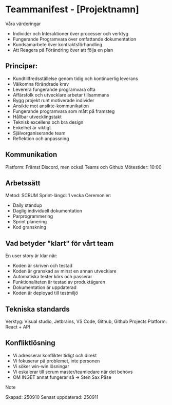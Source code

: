 # Teammanifest - [Projektnamn]

Våra värderingar
- Individer och Interaktioner över processer och verktyg
- Fungerande Programvara över omfattande dokumentation
- Kundsamarbete över kontraktsförhandling
- Att Reagera på Förändring över att följa en plan

## Principer:
-  Kundtillfredsställelse genom tidig och kontinuerlig leverans
-  Välkomna förändrade krav
-  Leverera fungerande programvara ofta
-  Affärsfolk och utvecklare arbetar tillsammans
-  Bygg projekt runt motiverade individer
-  Ansikte mot ansikte-kommunikation
-  Fungerande programvara som mått på framsteg
-  Hållbar utvecklingstakt
-  Teknisk excellens och bra design
-  Enkelhet är viktigt
-  Självorganiserande team
-  Reflektion och anpassning

## Kommunikation
Platform: Främst Discord, men också Teams och Github
Mötestider: 10:00

## Arbetssätt
Metod: SCRUM
Sprint-längd: 1 vecka
Ceremonier: 
- Daily standup
- Daglig individuell dokumentation
- Parprogrammering
- Sprint planering
- Kod granskning

## Vad betyder "klart" för vårt team
En user story är klar när:
- Koden är skriven och testad
- Koden är granskad av minst en annan utvecklare
- Automatiska tester körs och passerar
- Funktionaliteten är testad av produktägaren
- Dokumentation är uppdaterad
- Koden är deployad till testmiljö

## Tekniska standards
Verktyg: Visual studio, Jetbrains, VS Code, Github, Github Projects
Platform: React + API

## Konfliktlösning
- Vi adresserar konflikter tidigt och direkt
- Vi fokuserar på problemet, inte personen
- Vi söker win-win lösningar
- Vi eskalerar till scrum master/teamledare när det behövs
- OM INGET annat fungerar så -> Sten Sax Påse


> [!Note]
> Skapad: 250910
> Senast uppdaterad: 250911
